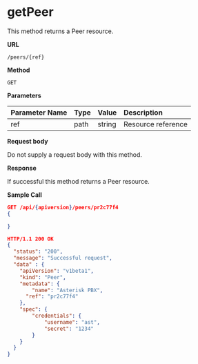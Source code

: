 # getPeer

This method returns a Peer resource.

**URL**

`/peers/{ref}`

**Method**

`GET`

**Parameters**

| Parameter Name | Type   | Value | Description
| ---  | :--------- |  :--------- |  :--------- |
| ref |  path | string | Resource reference|

**Request body**

Do not supply a request body with this method.

**Response**

If successful this method returns a Peer resource.

**Sample Call**

```json
GET /api/{apiversion}/peers/pr2c77f4
{

}

HTTP/1.1 200 OK
{
  "status": "200",
  "message": "Successful request",
  "data" : {
  	"apiVersion": "v1beta1",
  	"kind": "Peer",
  	"metadata": {
  		"name": "Asterisk PBX",
      "ref": "pr2c77f4"
  	},
  	"spec": {
  		"credentials": {
  			"username": "ast",
  			"secret": "1234"
  		}
  	}
  }
}
```
